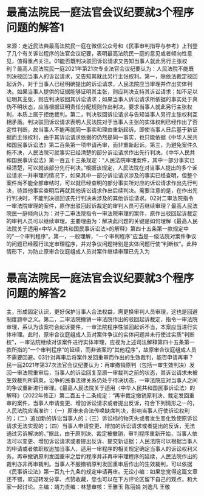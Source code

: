 # 最高法院民一庭法官会议纪要就3个程序问题的解答1

来源：走近民法典最高法院民一庭在微信公众号和《民事审判指导与参考》上刊登了几个有关诉讼程序的法官会议纪要，表明最高法院民一庭的意见或者倾向性意见，值得重点关注。01能否既判决驳回诉讼请求又告知当事人就此另行主张权利？最高人民法院民一庭2021年第21次专业法官会议纪要认为：人民法院不能既判决驳回当事人的诉讼请求，又告知其就此另行主张权利。第一，除依法裁定驳回起诉外，对于当事人已经明确提出的诉讼请求，人民法院应当审理并作出实体判决。如果当事人提供的证据能够证明其主张，则应判决支持其诉讼请求；如不足以证明其主张，则应判决驳回其诉讼请求；如果当事人诉讼请求所依据的事实处于真伪不明状态，应当根据证明责任分配规则作出判决。要求当事人就此另行主张权利，本质上属于拒绝裁判。第二，判决驳回诉讼请求与告知当事人另行主张权利互相矛盾。判决驳回诉讼请求表明人民法院对于当事人主张的实体权利已经作出了否定性判断，故当事人不能再就同一事实和理由重新起诉。即使当事人日后基于新证据而主张权利，由于其诉讼请求依据的仍然是同一事实，也只能依据《中华人民共和国民事诉讼法》第二百条第一项申请再审，而非重新起诉。第三，为避免案件久拖不决，人民法院可就事实已经清楚的部分诉讼请求作出先行判决。《中华人民共和国民事诉讼法》第一百五十三条规定：“人民法院审理案件，其中一部分事实已经清楚，可以就该部分先行判决。”根据该规定，人民法院在对当事人提出的多个诉讼请求一并审理的情况下，如果其中一部分诉讼请求涉及的事实已经查明，但整个案件尚不能全部审结时，可以就已经查明的部分事实所对应的诉讼请求作出先行判决，待其他事实查明后再就其他诉讼请求作出后续判决。需要注意的是，在作出先行判决时，不能判决驳回该先行判决未涉及的其他诉讼请求。02对二审法院指令一审法院审理的案件，原作出驳回起诉裁定的审判人员可否继续审理？最高人民法院民一庭倾向认为：对于二审法院指令一审法院审理的案件，原作出驳回起诉裁定的审判人员可以继续审理。主要理由为：解决此问题的关键是如何理解《最高人民法院关于适用<中华人民共和国民事诉讼法>的解释》第四十五条第一款规定中的“一个审判程序”。第一，一般理解，“一个审判程序”应当是一级法院对案件争议的问题已经履行法定审理程序，并对争议问题特别是实体问题行使“判断权”。此种情形下，为防止原审合议庭组成人员对案件继续审理已先入为

# 最高法院民一庭法官会议纪要就3个程序问题的解答2

主，形成固定认识，更好保护当事人合法权益，需更换审判人员审理，这也是回避制度题中之义。第二，二审法院撤销一审法院作出的驳回起诉裁定，指令一审法院审理，系认为该案符合起诉要件，一审法院程序性驳回起诉不当，本案应当进行实体审理。此时，原审合议庭组成人员对案件争议的实体问题并未行使过实质“判断权”，一审法院继续对该案件进行实体审理，应视为上述司法解释第四十五条第一款所指的“一个审判程序”的延续，而非该案的“其他程序”，故原审合议庭组成人员不需要回避。03针对再审后将案件发回重审而作出的生效裁判，能否申请再审？民一庭2021年第37次法官会议纪要认为：再审撤销原判（包括一审生效判决）发回一审法院重审后，当事人的诉讼回复至原一审裁判之前的状态，其诉讼请求未被生效裁判所羁束，讼争的民事法律关系仍处于待决状态，一审法院应对当事人之间的争议重新进行审理。《最高人民法院关于适用〈中华人民共和国民事诉讼法〉的解释》（2022年修正）第二百五十二条规定：“再审裁定撤销原判决、裁定发回重审的案件，当事人申请变更、增加诉讼请求或者提出反诉，符合下列情形之一的，人民法院应当准许：（一）原审未合法传唤缺席判决，影响当事人行使诉讼权利的；（二）追加新的诉讼当事人的；（三）诉讼标的物灭失或者发生变化致使原诉讼请求无法实现的；（四）当事人申请变更、增加的诉讼请求或者提出的反诉，无法通过另诉解决的。”据此，由于原判决、裁定被撤销，审判程序重新开始，当事人依法可以变更、增加诉讼请求或者提出反诉、提交新证据；人民法院可以根据当事人的申请或者依职权追加当事人，适用一审程序的相关规定确定当事人的诉讼权利义务。再审撤销原判发回重审之后的程序并非再审审理程序的延续，人民法院作出的裁判亦非再审裁判。当事人不服撤销原判发回重审后作出的生效裁判，可以依据《民事诉讼法》第一百九十九条的规定申请再审。无讼小编：如果您觉得这篇文章还不错，欢迎转发分享、点赞收藏，您也可以在下方评论区留下自己的观点，和大家一起讨论。主编：靖力责编：林慧审核：王雅玉 陈丽娟 刘逸凡 王敬

